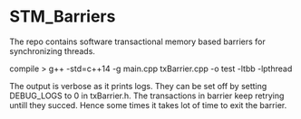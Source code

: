 # STM_Barriers
The repo contains software transactional memory based barriers for synchronizing threads.


compile >
g++ -std=c++14 -g main.cpp txBarrier.cpp -o test -ltbb -lpthread

The output is verbose as it prints logs. They can be set off by setting DEBUG_LOGS to 0 in txBarrier.h.
The transactions in barrier keep retrying untill they succed. Hence some times it takes lot of time to exit the barrier. 
